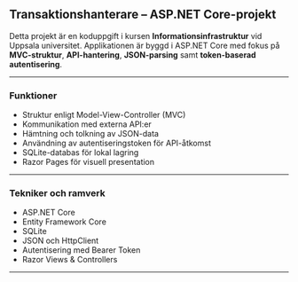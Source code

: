 ## Transaktionshanterare – ASP.NET Core-projekt

Detta projekt är en koduppgift i kursen **Informationsinfrastruktur** vid Uppsala universitet. Applikationen är byggd i ASP.NET Core med fokus på **MVC-struktur**, **API-hantering**, **JSON-parsing** samt **token-baserad autentisering**.

---

### Funktioner

- Struktur enligt Model-View-Controller (MVC)
- Kommunikation med externa API:er
- Hämtning och tolkning av JSON-data
- Användning av autentiseringstoken för API-åtkomst
- SQLite-databas för lokal lagring
- Razor Pages för visuell presentation

---

### Tekniker och ramverk

- ASP.NET Core
- Entity Framework Core
- SQLite
- JSON och HttpClient
- Autentisering med Bearer Token
- Razor Views & Controllers

---

